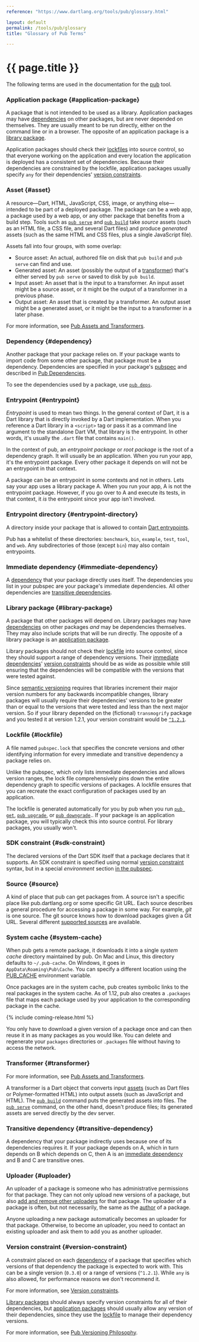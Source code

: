 ```yaml
---
reference: "https://www.dartlang.org/tools/pub/glossary.html"

layout: default
permalink: /tools/pub/glossary
title: "Glossary of Pub Terms"

---
```




# {{ page.title }}

The following terms are used in the documentation for the [pub](/tools/pub)
tool.

### Application package {#application-package}

A package that is not intended to be used as a library. Application packages may
have [dependencies](#dependency) on other packages, but are never depended on
themselves. They are usually meant to be run directly, either on the command
line or in a browser. The opposite of an application package is a [library
package](#library-package).

Application packages should check their [lockfiles](#lockfile) into source
control, so that everyone working on the application and every location the
application is deployed has a consistent set of dependencies. Because their
dependencies are constrained by the lockfile, application packages usually
specify `any` for their dependencies' [version
constraints](#version-constraint).

### Asset {#asset}

A resource&mdash;Dart, HTML, JavaScript, CSS, image, or anything
else&mdash;intended to be part of a deployed package. The package can be a web
app, a package used by a web app, or any other package that benefits from a
build step. Tools such as [`pub serve`]({{site.dart4web}}/tools/pub/pub-serve)
and [`pub build`]({{site.dart4web}}/tools/pub/pub-build) take _source_ assets
(such as an HTML file, a CSS file, and several Dart files)
and produce _generated_ assets
(such as the same HTML and CSS files, plus a single JavaScript file).

Assets fall into four groups, with some overlap:

* Source asset: An actual, authored file on disk that `pub build` and
  `pub serve` can find and use.
* Generated asset: An asset (possibly the output of a
  [transformer](#transformer)) that's either served by `pub serve` or saved
  to disk by `pub build`.
* Input asset: An asset that is the input to a transformer. An input asset
  might be a source asset, or it might be the output of a transformer in a
  previous phase.
* Output asset: An asset that is created by a transformer. An output asset
  might be a generated asset, or it might be the input to a transformer in a
  later phase.

For more information, see
[Pub Assets and Transformers](assets-and-transformers.html).

### Dependency {#dependency}

Another package that your package relies on. If your package wants to import
code from some other package, that package must be a dependency. Dependencies
are specified in your package's [pubspec](pubspec.html) and described in
[Pub Dependencies](dependencies.html).

To see the dependencies used by a package, use [`pub deps`](cmd/pub-deps.html).

### Entrypoint {#entrypoint}

_Entrypoint_ is used to mean two things. In the general context of Dart, it is
a Dart library that is directly invoked by a Dart implementation. When you
reference a Dart library in a `<script>` tag or pass it as a command line
argument to the standalone Dart VM, that library is the entrypoint. In other
words, it's usually the `.dart` file that contains `main()`.

In the context of pub, an _entrypoint package_ or _root package_ is the root
of a dependency graph. It will usually be an application. When you run your app,
it's the entrypoint package. Every other package it depends on will not be an
entrypoint in that context.

A package can be an entrypoint in some contexts and not in others. Lets say your
app uses a library package A. When you run your app, A is not the entrypoint
package. However, if you go over to A and execute its tests, in that
context, it *is* the entrypoint since your app isn't involved.

### Entrypoint directory {#entrypoint-directory}

A directory inside your package that is allowed to contain
[Dart entrypoints](#entrypoint).

Pub has a whitelist of these directories: `benchmark`, `bin`, `example`,
`test`, `tool`, and `web`. Any subdirectories of those (except `bin`) may also
contain entrypoints.

### Immediate dependency {#immediate-dependency}

A [dependency](#dependency) that your package directly uses itself. The
dependencies you list in your pubspec are your package's immediate dependencies.
All other dependencies are [transitive dependencies](#transitive-dependency).

### Library package {#library-package}

A package that other packages will depend on. Library packages may have
[dependencies](#dependency) on other packages *and* may be dependencies
themselves. They may also include scripts that will be run directly. The
opposite of a library package is an [application package](#application-package).

Library packages should not check their [lockfile](#lockfile) into source
control, since they should support a range of dependency versions. Their
[immediate dependencies](#immediate-dependency)' [version
constraints](#version-constraints) should be as wide as possible while still
ensuring that the dependencies will be compatible with the versions that were
tested against.

Since [semantic versioning](http://semver.org/spec/v2.0.0-rc.1.html) requires
that libraries increment their major version numbers for any backwards
incompatible changes, library packages will usually require their dependencies'
versions to be greater than or equal to the versions that were tested and less
than the next major version. So if your library depended on the (fictional)
`transmogrify` package and you tested it at version 1.2.1, your version
constraint would be [`^1.2.1`](dependencies.html#caret-syntax).

### Lockfile {#lockfile}

A file named `pubspec.lock` that specifies the concrete versions and other
identifying information for every immediate and transitive dependency a package
relies on.

Unlike the pubspec, which only lists immediate dependencies and allows version
ranges, the lock file comprehensively pins down the entire dependency graph to
specific versions of packages. A lockfile ensures that you can recreate the
exact configuration of packages used by an application.

The lockfile is generated automatically for you by pub when you run
[`pub get`](cmd/pub-get.html), [`pub upgrade`](cmd/pub-upgrade.html),
or [`pub downgrade`](cmd/pub-downgrade.html)..
If your package is an application package, you will typically check this into
source control. For library packages, you usually won't.

### SDK constraint {#sdk-constraint}

The declared versions of the Dart SDK itself that a package declares that it
supports. An SDK constraint is specified using normal
[version constraint](#version-constraint) syntax, but in a special _environment_
section [in the pubspec](pubspec.html#sdk-constraints).

### Source {#source}

A kind of place that pub can get packages from. A source isn't a specific place
like pub.dartlang.org or some specific Git URL. Each source describes a general
procedure for accessing a package in some way. For example, _git_ is one source.
The git source knows how to download packages given a Git URL. Several
different [supported sources](dependencies.html#sources) are available.

### System cache {#system-cache}

When pub gets a remote package,
it downloads it into a single _system cache_ directory maintained by pub.
On Mac and Linux, this directory defaults to `~/.pub-cache`.
On Windows, it goes in `AppData\Roaming\Pub\Cache`.
You can specify a different location using the
[PUB_CACHE](/tools/pub/installing.html) environment variable.

Once packages are in the system cache,
pub creates symbolic links to the real packages in the system cache.
As of 1.12, pub also creates a `.packages` file that maps each package
used by your application to the corresponding package in the cache.

{% include coming-release.html %}

You only have to download a given version of a package once
and can then reuse it in as many packages as you would like.
You can delete and regenerate your `packages` directories
or `.packages` file without having to access the network.

### Transformer {#transformer}

For more information, see
[Pub Assets and Transformers](assets-and-transformers.html).

A transformer is a Dart object that converts input [assets](#asset) (such as
Dart files or Polymer-formatted HTML) into output assets (such as JavaScript
and HTML). The [`pub build`]({{site.dart4web}}/tools/pub/pub-build)
command puts the generated assets into files.
The [`pub serve`]({{site.dart4web}}/tools/pub/pub-serve) command,
on the other hand, doesn't produce files;
its generated assets are served directly by the dev server.

### Transitive dependency {#transitive-dependency}

A dependency that your package indirectly uses because one of its dependencies
requires it. If your package depends on A, which in turn depends on B which
depends on C, then A is an [immediate dependency](#immediate-dependency) and B
and C are transitive ones.

### Uploader {#uploader}

An uploader of a package is someone who has administrative permissions
for that package. They can not only upload new versions of a package,
but also [add and remove other uploaders](cmd/pub-uploader.html) for that
package. The uploader of a package is often, but not necessarily, the
same as the [author](pubspec.html#authorauthors) of a package.

Anyone uploading a new package automatically becomes an uploader for
that package. Otherwise, to become an uploader, you need to contact an
existing uploader and ask them to add you as another uploader.

### Version constraint {#version-constraint}

A constraint placed on each [dependency](#dependency) of a package that
specifies which versions of that dependency the package is expected to work
with. This can be a single version (`0.3.0`) or a range of versions (`^1.2.1`).
While `any` is also allowed, for performance reasons we don't recommend it.

For more information, see
[Version constraints](dependencies.html#version-constraints).

[Library packages](#library-package) should always specify version constraints
for all of their dependencies, but [application packages](#application-package)
should usually allow any version of their dependencies, since they use the
[lockfile](#lockfile) to manage their dependency versions.

For more information, see
[Pub Versioning Philosophy](versioning.html).
